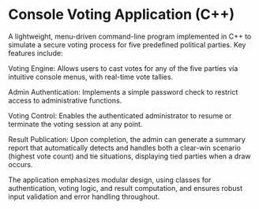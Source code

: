 # Console Voting Application (C++)
A lightweight, menu-driven command-line program implemented in C++ to simulate a secure voting process for five predefined political parties. Key features include:

Voting Engine: Allows users to cast votes for any of the five parties via intuitive console menus, with real-time vote tallies.

Admin Authentication: Implements a simple password check to restrict access to administrative functions.

Voting Control: Enables the authenticated administrator to resume or terminate the voting session at any point.

Result Publication: Upon completion, the admin can generate a summary report that automatically detects and handles both a clear-win scenario (highest vote count) and tie situations, displaying tied parties when a draw occurs.

The application emphasizes modular design, using classes for authentication, voting logic, and result computation, and ensures robust input validation and error handling throughout.
